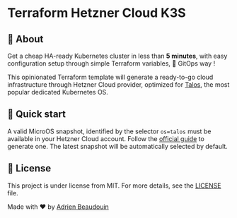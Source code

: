 # Terraform Hetzner Cloud K3S

## 🎯 About

Get a cheap HA-ready Kubernetes cluster in less than **5 minutes**, with easy configuration setup through simple Terraform variables, 💯 GitOps way !

This opinionated Terraform template will generate a ready-to-go cloud infrastructure through Hetzner Cloud provider, optimized for [Talos](https://www.talos.dev/), the most popular dedicated Kubernetes OS.

## 🚀 Quick start

A valid MicroOS snapshot, identified by the selector `os=talos` must be available in your Hetzner Cloud account. Follow the [official guide](https://www.talos.dev/v1.8/talos-guides/install/cloud-platforms/hetzner/) to generate one. The latest snapshot will be automatically selected by default.

## 📝 License

This project is under license from MIT. For more details, see the [LICENSE](https://adr1enbe4udou1n.mit-license.org/) file.

Made with :heart: by <a href="https://github.com/adr1enbe4udou1n" target="_blank">Adrien Beaudouin</a>

